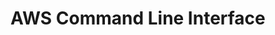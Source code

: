 # AWS Command Line Interface

<!-- This document will contain AWS Command Line Interface documentation for Parker Flight -->
